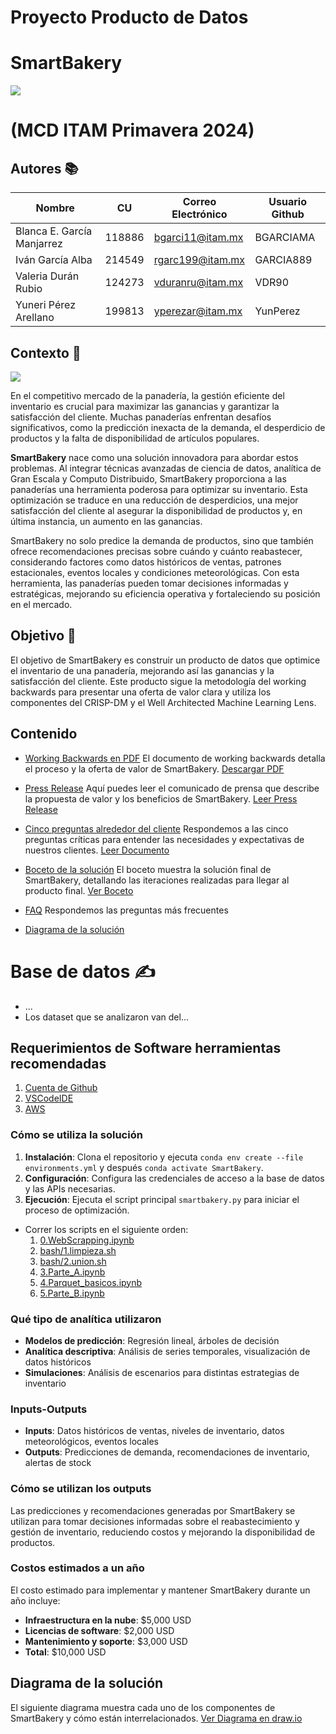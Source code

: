 # Proyecto Producto de Datos
# SmartBakery

![](https://github.com/YunPerez/MGE_Bakery_Forecast/blob/main/imgs/SmartBakery.jpg)
         
# (MCD ITAM Primavera 2024)

## Autores 📚

| Nombre                     |  CU    | Correo Electrónico | Usuario Github |
|----------------------------|--------|--------------------|----------------|
| Blanca E. García Manjarrez | 118886 | bgarci11@itam.mx   |    BGARCIAMA   |
| Iván García Alba           | 214549 | rgarc199@itam.mx   |    GARCIA889   |
| Valeria Durán Rubio        | 124273 | vduranru@itam.mx   |    VDR90       |
| Yuneri Pérez Arellano      | 199813 | yperezar@itam.mx   |    YunPerez    |



## Contexto  🧠
![](https://github.com/YunPerez/MGE_Bakery_Forecast/blob/main/imgs/logo.png)
 
En el competitivo mercado de la panadería, la gestión eficiente del inventario es crucial para maximizar las ganancias y garantizar la satisfacción del cliente. Muchas panaderías enfrentan desafíos significativos, como la predicción inexacta de la demanda, el desperdicio de productos y la falta de disponibilidad de artículos populares.
 
**SmartBakery** nace como una solución innovadora para abordar estos problemas. Al integrar técnicas avanzadas de ciencia de datos, analítica de Gran Escala y Computo Distribuido, SmartBakery proporciona a las panaderías una herramienta poderosa para optimizar su inventario. Esta optimización se traduce en una reducción de desperdicios, una mejor satisfacción del cliente al asegurar la disponibilidad de productos y, en última instancia, un aumento en las ganancias.
 
SmartBakery no solo predice la demanda de productos, sino que también ofrece recomendaciones precisas sobre cuándo y cuánto reabastecer, considerando factores como datos históricos de ventas, patrones estacionales, eventos locales y condiciones meteorológicas. Con esta herramienta, las panaderías pueden tomar decisiones informadas y estratégicas, mejorando su eficiencia operativa y fortaleciendo su posición en el mercado.

## Objetivo 🎯
El objetivo de SmartBakery es construir un producto de datos que optimice el inventario de una panadería, mejorando así las ganancias y la satisfacción del cliente. Este producto sigue la metodología del working backwards para presentar una oferta de valor clara y utiliza los componentes del CRISP-DM y el Well Architected Machine Learning Lens.

## Contenido

- [Working Backwards en PDF](#working-backwards-en-pdf) El documento de working backwards detalla el proceso y la oferta de valor de SmartBakery. [Descargar PDF](link-al-pdf)

- [Press Release](#press-release) Aquí puedes leer el comunicado de prensa que describe la propuesta de valor y los beneficios de SmartBakery. [Leer Press Release](link-al-documento)

- [Cinco preguntas alrededor del cliente](#cinco-preguntas-alrededor-del-cliente) Respondemos a las cinco preguntas críticas para entender las necesidades y expectativas de nuestros clientes. [Leer Documento](link-al-documento)
- [Boceto de la solución](#boceto-de-la-solución) El boceto muestra la solución final de SmartBakery, detallando las iteraciones realizadas para llegar al producto final. [Ver Boceto](link-al-boceto)

- [FAQ](#faq) Respondemos las preguntas más frecuentes

- [Diagrama de la solución](#diagrama-de-la-solución) 


# Base de datos  ✍
* ...
* Los dataset que se analizaron van del...

## Requerimientos de Software herramientas recomendadas

1. [Cuenta de Github](https://github.com)
2. [VSCodeIDE](https://code.visualstudio.com)
3. [AWS](https://aws.amazon.com)

### Cómo se utiliza la solución
1. **Instalación**: Clona el repositorio y ejecuta `conda env create --file environments.yml` y después `conda activate SmartBakery`.
2. **Configuración**: Configura las credenciales de acceso a la base de datos y las APIs necesarias.
3. **Ejecución**: Ejecuta el script principal `smartbakery.py` para iniciar el proceso de optimización.
 
- Correr los scripts en el siguiente orden:
  1. [0.WebScrapping.ipynb](0.WebScrapping.ipynb) 
  2. [bash/1.limpieza.sh](bash/1.limpieza.sh)
  3. [bash/2.union.sh](bash/2.union.sh)
  4. [3.Parte_A.ipynb](3.Parte_A.ipynb)
  5. [4.Parquet_basicos.ipynb](4.Parquet_basicos.ipynb)
  6. [5.Parte_B.ipynb](5.Parte_B.ipynb)


### Qué tipo de analítica utilizaron
- **Modelos de predicción**: Regresión lineal, árboles de decisión
- **Analítica descriptiva**: Análisis de series temporales, visualización de datos históricos
- **Simulaciones**: Análisis de escenarios para distintas estrategias de inventario
 
### Inputs-Outputs
- **Inputs**: Datos históricos de ventas, niveles de inventario, datos meteorológicos, eventos locales
- **Outputs**: Predicciones de demanda, recomendaciones de inventario, alertas de stock
 
### Cómo se utilizan los outputs
Las predicciones y recomendaciones generadas por SmartBakery se utilizan para tomar decisiones informadas sobre el reabastecimiento y gestión de inventario, reduciendo costos y mejorando la disponibilidad de productos.
 
### Costos estimados a un año
El costo estimado para implementar y mantener SmartBakery durante un año incluye:
- **Infraestructura en la nube**: $5,000 USD
- **Licencias de software**: $2,000 USD
- **Mantenimiento y soporte**: $3,000 USD
- **Total**: $10,000 USD
 
## Diagrama de la solución
El siguiente diagrama muestra cada uno de los componentes de SmartBakery y cómo están interrelacionados. [Ver Diagrama en draw.io](link-al-diagrama)
